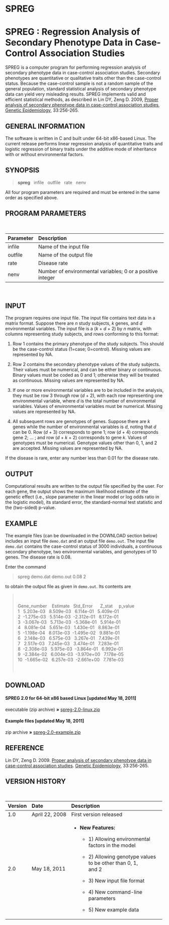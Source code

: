 
# **SPREG**

# **SPREG : Regression Analysis of Secondary Phenotype Data in Case-Control Association Studies**

SPREG is a computer program for performing regression analysis of
secondary phenotype data in case-control association studies. Secondary
phenotypes are quantitative or qualitative traits other than the
case-control status. Because the case-control sample is not a random
sample of the general population, standard statistical analysis of
secondary phenotype data can yield very misleading results. SPREG
implements valid and efficient statistical methods, as described in Lin
DY, Zeng D. 2009, [Proper analysis of secondary phenotype data in
case-control association
studies](http://www.ncbi.nlm.nih.gov/pmc/articles/PMC2684820/pdf/nihms94335.pdf/?tool=pmcentrez),
[Genetic
Epidemiology](https://onlinelibrary.wiley.com/journal/10982272),
33:256-265.

## **GENERAL INFORMATION**

The software is written in C and built under 64-bit x86-based Linux. The
current release performs linear regression analysis of quantitative
traits and logistic regression of binary traits under the additive mode
of inheritance with or without environmental factors.

## **SYNOPSIS**

> **spreg**   infile   outfile   rate   nenv

All four program parameters are required and must be entered in the same
order as specified above.

## **PROGRAM PARAMETERS**

 

| Parameter | Description                                                |
|:----------|:-----------------------------------------------------------|
| infile    | Name of the input file                                     |
| outfile   | Name of the output file                                    |
| rate      | Disease rate                                               |
| nenv      | Number of environmental variables; 0 or a positive integer |

 

## **INPUT**

The program requires one input file. The input file contains text data
in a matrix format. Suppose there are *n* study subjects, *k* genes, and
*d* environmental variables. The input file is a (*k* + *d* + 2) by *n*
matrix, with columns representing study subjects, and rows conforming to
this format:

1.  Row 1 contains the primary phenotype of the study subjects. This
    should be the case-control status (1=case; 0=control). Missing
    values are represented by NA.

2.  Row 2 contains the secondary phenotype values of the study subjects.
    Their values must be numerical, and can be either binary or
    continuous. Binary values must be coded as 0 and 1; otherwise they
    will be treated as continuous. Missing values are represented by NA.

3.  If one or more environmental variables are to be included in the
    analysis, they must be row 3 through row (*d* + 2), with each row
    representing one environmental variable, where *d* is the total
    number of environmental variables. Values of environmental variables
    must be numerical. Missing values are represented by NA.

4.  All subsequent rows are genotypes of genes. Suppose there are *k*
    genes while the number of environmental variables is *d*, noting
    that *d* can be 0. Row (*d* + 3) corresponds to gene 1; row
    (*d* + 4) corresponds gene 2; … ; and row (*d* + *k* + 2)
    corresponds to gene *k*. Values of genotypes must be numerical.
    Genotype values other than 0, 1, and 2 are accepted. Missing values
    are represented by NA.

If the disease is rare, enter any number less than 0.01 for the disease
rate.

## **OUTPUT**

Computational results are written to the output file specified by the
user. For each gene, the output shows the maximum likelihood estimate of
the genetic effect (i.e., slope parameter in the linear model or log
odds ratio in the logistic model), its standard error, the
standard-normal test statistic and the (two-sided) p-value.

## **EXAMPLE**

The example files (can be downloaded in the DOWNLOAD section below)
includes an input file `demo.dat` and an output file `demo.out`. The
input file `demo.dat` contains the case-control status of 3000
individuals, a continuous secondary phenotype, two environmental
variables, and genotypes of 10 genes. The disease rate is 0.08.

Enter the command

> spreg demo.dat demo.out 0.08 2

to obtain the output file as given in `demo.out`. Its contents are

>  
>
> Gene_number    Estimate   Std_Error      Z_stat     p_value  
> 1   5.203e-03   8.509e-03   6.114e-01   5.409e-01  
> 2  -1.275e-03   5.514e-03  -2.312e-01   8.172e-01  
> 3  -3.067e-03   5.713e-03  -5.368e-01   5.914e-01  
> 4   8.081e-04   5.651e-03   1.430e-01   8.863e-01  
> 5  -1.198e-04   8.013e-03  -1.495e-02   9.881e-01  
> 6   2.148e-03   6.575e-03   3.267e-01   7.439e-01  
> 7   2.517e-03   7.245e-03   3.474e-01   7.283e-01  
> 8  -2.308e-03   5.975e-03  -3.864e-01   6.992e-01  
> 9  -2.384e-02   6.004e-03  -3.970e+00   7.178e-05  
> 10  -1.665e-02   6.257e-03  -2.661e+00   7.781e-03
>
>  

## **DOWNLOAD**

#### **SPREG 2.0 for 64-bit x86 based Linux \[updated May 18, 2011\]**

executable (zip archive) **»**
[spreg-2.0-linux.zip](http://dlin.web.unc.edu/wp-content/uploads/sites/1568/2013/01/spreg-2.0-linux.zip)

#### **Example files \[updated May 18, 2011\]**

zip archive **»**
[spreg-2.0-example.zip](http://dlin.web.unc.edu/wp-content/uploads/sites/1568/2013/01/spreg-2.0-example.zip)

## **REFERENCE**

Lin DY, Zeng D. 2009. [Proper analysis of secondary phenotype data in
case-control association
studies](http://www.ncbi.nlm.nih.gov/pmc/articles/PMC2684820/pdf/nihms94335.pdf/?tool=pmcentrez).
[Genetic
Epidemiology](https://onlinelibrary.wiley.com/journal/10982272),
33:256-265.

## **VERSION HISTORY**

 

<table style="width:99%;">
<colgroup>
<col style="width: 11%" />
<col style="width: 18%" />
<col style="width: 68%" />
</colgroup>
<thead>
<tr class="header">
<th style="text-align: left;">Version</th>
<th style="text-align: left;">Date</th>
<th style="text-align: left;">Description</th>
</tr>
</thead>
<tbody>
<tr class="odd">
<td style="text-align: left;">1.0</td>
<td style="text-align: left;">April 22, 2008</td>
<td style="text-align: left;">First version released</td>
</tr>
<tr class="even">
<td style="text-align: left;">2.0</td>
<td style="text-align: left;">May 18, 2011</td>
<td style="text-align: left;"><ul>
<li><p><strong>New Features:</strong></p>
<ul>
<li><p>1) Allowing environmental factors in the model</p></li>
<li><p>2) Allowing genotype values to be other than 0, 1,<br />
and 2</p></li>
<li><p>3) New input file format</p></li>
<li><p>4) New command-line parameters</p></li>
<li><p>5) New example data</p></li>
</ul></li>
</ul></td>
</tr>
</tbody>
</table>
